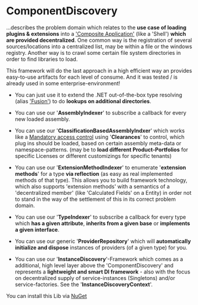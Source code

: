 # ComponentDiscovery

...describes the problem domain which relates to the **use case of loading plugins & extensions** into a ['Composite Application'](https://en.wikipedia.org/wiki/Composite_application) (like a 'Shell') **which are provided decentralized**. One common way is the registration of several sources/locations into a centralized list, may be within a file or the windows registry. Another way is to crawl some certain file system directories in order to find libraries to load.

This framework will do the last approach in a high efficient way an provides easy-to-use artifacts for each level of consume. And it was tested / is already used in some enterprise-environment!

* You can just use it to extend the .NET out-of-the-box type resolving (alias ['Fusion'](https://docs.microsoft.com/de-de/dotnet/framework/unmanaged-api/fusion/)) to do **lookups on additional directories**. 
* You can use our '**AssemblyIndexer**' to subscribe a callback for every new loaded assembly.
* You can use our '**ClassificationBasedAssemblyIndxer**' which works like a [Mandatory access control](https://en.wikipedia.org/wiki/Mandatory_access_control) using '**Clearances**' to control, which plug ins should be loaded, based on certain assembly meta-data or namespace-patterns. (may be to **load different Product-Portfolios** for specific Licenses or different customizings for specific tenants)
* You can use our '**ExtensionMethodIndexer**' to enumerate '**extension methods**' for a type **via reflection** (as easy as real implemented methods of that type). This allows you to build framework technology, which also supports 'extension methods' with a semantics of a 'decentralized member' (like 'Calculated Fields' on a Entity) in order not to stand in the way of the settlement of this in its correct problem domain.

* You can use our '**TypeIndexer**' to subscribe a callback for every type which **has a given attribute**, **inherits from a given base** or **implements a given interface**.
* You can use our generic '**ProviderRepository**' which will **automatically initialize and dispose** instances of providers (of a given type) for you.
* You can use our '**InstanceDiscovery**'-Framework which comes as a additional, high level layer above the 'ComponentDiscovery' and represents a **lightweight and smart DI framework** - also with the focus on decentralized supply of service-instances (Singletons) and/or service-factories. See the '**InstanceDiscoveryContext**'. 

You can install this Lib via [NuGet](https://www.nuget.org/packages/ComponentDiscovery/)
